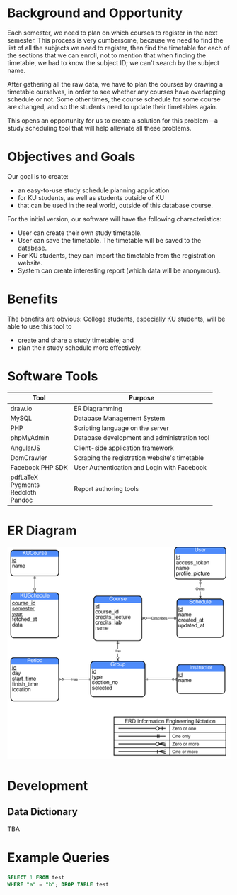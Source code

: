 
Background and Opportunity
==========================

Each semester,
we need to plan on which courses to register in the next semester.
This process is very cumbersome,
because we need to find the list of all the subjects we need to register,
then find the timetable for each of the sections that we can enroll,
not to mention that when finding the timetable,
we had to know the subject ID;
we can't search by the subject name.

After gathering all the raw data,
we have to plan the courses
by drawing a timetable ourselves,
in order to see whether any courses have overlapping schedule or not.
Some other times,
the course schedule for some course are changed,
and so the students need to update their timetables again.

This opens an opportunity for us to create a solution
for this problem—a study scheduling tool that will help alleviate all these problems.


Objectives and Goals
====================

Our goal is to create:

* an easy-to-use study schedule planning application
* for KU students, as well as students outside of KU
* that can be used in the real world, outside of this database course.

For the initial version,
our software will have the following characteristics:

* User can create their own study timetable.
* User can save the timetable. The timetable will be saved to the database.
* For KU students, they can import the timetable from the registration website.
* System can create interesting report (which data will be anonymous).


Benefits
========

The benefits are obvious: College students, especially KU students,
will be able to use this tool to

* create and share a study timetable; and
* plan their study schedule more effectively.


Software Tools
==============

| Tool | Purpose |
| ---- | ------- |
| draw.io | ER Diagramming |
| MySQL   | Database Management System |
| PHP     | Scripting language on the server |
| phpMyAdmin | Database development and administration tool |
| AngularJS | Client-side application framework |
| DomCrawler | Scraping the registration website's timetable |
| Facebook PHP SDK | User Authentication and Login with Facebook |
| pdfLaTeX<br>Pygments<br>Redcloth<br>Pandoc | Report authoring tools |



ER Diagram
==========

![ER Diagram](er-diagram.png)



Development
===========

Data Dictionary
---------------

TBA



Example Queries
===============

```sql
SELECT 1 FROM test
WHERE "a" = "b"; DROP TABLE test
```

























